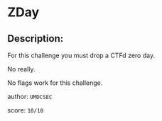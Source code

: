 
# ZDay
## Description:
For this challenge you must drop a CTFd zero day.

No really.

No flags work for this challenge.

author: `UMDCSEC`

score: `10/10`

